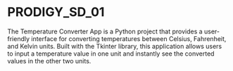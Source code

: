 # PRODIGY_SD_01
The Temperature Converter App is a Python project that provides a user-friendly interface for converting temperatures between Celsius, Fahrenheit, and Kelvin units. Built with the Tkinter library, this application allows users to input a temperature value in one unit and instantly see the converted values in the other two units.
